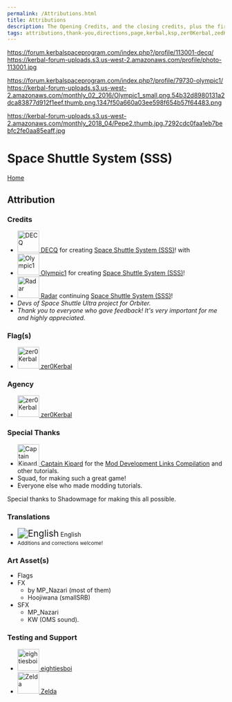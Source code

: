 ```yaml
---
permalink: /Attributions.html
title: Attributions
description: The Opening Credits, and the closing credits, plus the first of two (or is three) end credit scenes
tags: attributions,thank-you,directions,page,kerbal,ksp,zer0Kerbal,zedK
---
```


<!--
Attributions.md v1.0.7.1
Space Shuttle System (SSS)
created: 01 Feb 2022
updated: 03 Jun 2022
-->
https://forum.kerbalspaceprogram.com/index.php?/profile/113001-decq/
https://kerbal-forum-uploads.s3.us-west-2.amazonaws.com/profile/photo-113001.jpg

https://forum.kerbalspaceprogram.com/index.php?/profile/79730-olympic1/
https://kerbal-forum-uploads.s3.us-west-2.amazonaws.com/monthly_02_2016/Olympic1_small.png.54b32d8980131a2dca83877d912f1eef.thumb.png.1347f50a660a03ee598f654b57f64483.png

[radar]: https://forum.kerbalspaceprogram.com/index.php?/profile/187957-*/ "Radar"
https://kerbal-forum-uploads.s3.us-west-2.amazonaws.com/monthly_2018_04/Pepe2.thumb.jpg.7292cdc0faa1eb7bebfc2fe0aa85eaff.jpg

<script src="https://kit.fontawesome.com/0ea5493613.js" crossorigin="anonymous"></script>
<i class="fa fa-gear fa-spin fa-3x" style="color: firebrick"></i>

# Space Shuttle System (SSS)

[Home](./index.md)

## Attribution

### Credits

<ul>
  <li><a href="https://forum.kerbalspaceprogram.com/index.php?/profile/113001-*/"><img border="0" alt="DECQ" src="https://kerbal-forum-uploads.s3.us-west-2.amazonaws.com/profile/photo-113001.jpg" width="50" height="50" > DECQ</a> for creating <a href="https://forum.kerbalspaceprogram.com/index.php?/topic/209526-*/" alt="Space Shuttle System (SSS)">Space Shuttle System (SSS)</a>! with </li>
  <li><a href="https://forum.kerbalspaceprogram.com/index.php?/profile/79730-*/"><img border="0" alt="Olympic1" src="https://kerbal-forum-uploads.s3.us-west-2.amazonaws.com/monthly_02_2016/Olympic1_small.png.54b32d8980131a2dca83877d912f1eef.thumb.png.1347f50a660a03ee598f654b57f64483.png" width="50" height="50" > Olympic1</a> for creating <a href="https://forum.kerbalspaceprogram.com/index.php?/topic/209526-*/" alt="Space Shuttle System (SSS)">Space Shuttle System (SSS)</a>!</li>
  <li><a href="https://forum.kerbalspaceprogram.com/index.php?/profile/187957-*/"><img border="0" alt="Radar" src="https://kerbal-forum-uploads.s3.us-west-2.amazonaws.com/monthly_2018_04/Pepe2.thumb.jpg.7292cdc0faa1eb7bebfc2fe0aa85eaff.jpg" width="50" height="50" > Radar</a> continuing <a href="https://forum.kerbalspaceprogram.com/index.php?/topic/209526-*/" alt="Space Shuttle System (SSS)">Space Shuttle System (SSS)</a>!</li>
  <li><i>Devs of Space Shuttle Ultra project for Orbiter.</i></li>
  <li><i>Thank you to everyone who gave feedback! It's very important for me and highly appreciated.</i></li>
</ul>

### Flag(s)

<ul>
  <li><a href="https://forum.kerbalspaceprogram.com/index.php?/profile/190933-*/"><img border="0" alt="zer0Kerbal" src="https://kerbal-forum-uploads.s3.us-west-2.amazonaws.com/monthly_2018_08/free-clipart-hithhikers-guide-14.thumb.jpg.05fc7d1bdc37ce2bfca8923bf1e97303.jpg" width="50" height="50" > zer0Kerbal</a></li>
</ul>

### Agency

<ul>
  <li><a href="(https://forum.kerbalspaceprogram.com/index.php?/profile/190933-*/)"><img border="0" alt="zer0Kerbal" src="https://kerbal-forum-uploads.s3.us-west-2.amazonaws.com/monthly_2018_08/free-clipart-hithhikers-guide-14.thumb.jpg.05fc7d1bdc37ce2bfca8923bf1e97303.jpg" width="50" height="50" > zer0Kerbal</a></li>
</ul>

### Special Thanks

<ul>
  <li><a href="https://forum.kerbalspaceprogram.com/index.php?/profile/70516-captainkipard/"><img border="0" alt="Captain Kipard" src="https://kerbal-forum-uploads.s3.us-west-2.amazonaws.com/monthly_12_2015/itsame.png.3227b08e54fc9e3eaa0c6c2ad8e9ad07.thumb.png.5d3a3eb0344a23048ea58826e47b9781.png" width="50" height="50" > Captain Kipard</a> for the <a href="https://forum.kerbalspaceprogram.com/index.php?/topic/85372-*/"> Mod Development Links Compilation</a> and other tutorials.</li>
  <li>Squad, for making such a great game!</li>
  <li>Everyone else who made modding tutorials.</li>
</ul>

Special thanks to Shadowmage for making this all possible. 



### Translations

<ul>
  <li><img src="https://raw.githubusercontent.com/zer0Kerbal/zer0Kerbal/master/img/EN.png " alt="English" style="zoom:150%;" /> English</li>
  <li><small>Additions and corrections welcome!</small></li>
</ul>

### Art Asset(s)

* Flags
* FX
  * by MP_Nazari (most of them)
  * Hoojiwana (smallSRB)
* SFX
  * MP_Nazari
  * KW (OMS sound).

### Testing and Support

<ul>
  <li><a href="https://forum.kerbalspaceprogram.com/index.php?/profile/133828-eightiesboi/"><img border="0" alt="eightiesboi" src="https://kerbal-forum-uploads.s3.us-west-2.amazonaws.com/monthly_2018_01/happy_velociraptor_dinosaur_greeting_cards-r918b99ab65894a198682f360e419773a_xvuak_8byvr_512.thumb.jpg.00c28897eef8a91ee74f6cb59a9bbb5f.jpg" width="50" height="50" > eightiesboi</a></li>
  <li><a href="https://forum.kerbalspaceprogram.com/index.php?/profile/66411-zelda/"><img border="0" alt="Zelda" src="https://kerbal-forum-uploads.s3.us-west-2.amazonaws.com/monthly_2019_07/LoZ_RGB_960x960.thumb.jpg.32a815400e819b11482764bdea71373c.jpg" width="50" height="50" > Zelda</a></li>
</ul>

<!-- links -->
[DML]: https://forum.kerbalspaceprogram.com/index.php?/topic/208107-*/ "DaMichel Ltd Forum Thread"

[damichel]: https://forum.kerbalspaceprogram.com/index.php?/profile/93697-*/ "damichel"
[bezzier]: https://forum.kerbalspaceprogram.com/index.php?/profile/81209-*/ "Bezzier"
[cptkipard]: https://forum.kerbalspaceprogram.com/index.php?/profile/70516-*/ "Captain Kipard"
[zer0Kerbal]: https://forum.kerbalspaceprogram.com/index.php?/profile/190933-*/ "zer0Kerbal"

<!-- Localization -->
[lreadme]: https://github.com/zer0Kerbal/zer0Kerbal/blob/master/Localization/readme.md "Localization Readme"
[qstart]: https://github.com/zer0Kerbal/zer0Kerbal/blob/master/Localization/quickstart.md "Quickstart"

[EN]: https://raw.githubusercontent.com/zer0Kerbal/zer0Kerbal/master/img/EN.png "English"  
[BR]: https://raw.githubusercontent.com/zer0Kerbal/zer0Kerbal/master/img/BR.png "Português Brasil"
[CN]: https://raw.githubusercontent.com/zer0Kerbal/zer0Kerbal/master/img/CH.png "中文"  
[DE]: https://raw.githubusercontent.com/zer0Kerbal/zer0Kerbal/master/img/DE.png "Deutsch"  
[ES]: https://raw.githubusercontent.com/zer0Kerbal/zer0Kerbal/master/img/ES.png "Español"  
[FR]: https://raw.githubusercontent.com/zer0Kerbal/zer0Kerbal/master/img/FR.png "Français"  
[IT]: https://raw.githubusercontent.com/zer0Kerbal/zer0Kerbal/master/img/IT.png "Italiano"  
[JA]: https://raw.githubusercontent.com/zer0Kerbal/zer0Kerbal/master/img/JA.png "日本語"  
[KO]: https://raw.githubusercontent.com/zer0Kerbal/zer0Kerbal/master/img/KO.png "한국어"  
[MX]: https://raw.githubusercontent.com/zer0Kerbal/zer0Kerbal/master/img/MX.png "Mexicano Español"  
[NL]: https://raw.githubusercontent.com/zer0Kerbal/zer0Kerbal/master/img/NL.png "Dutch"  
[NO]: https://raw.githubusercontent.com/zer0Kerbal/zer0Kerbal/master/img/NO.png "Norsk"
[PO]: https://raw.githubusercontent.com/zer0Kerbal/zer0Kerbal/master/img/PO.png "Polski"  
[RU]: https://raw.githubusercontent.com/zer0Kerbal/zer0Kerbal/master/img/RU.png "Русский"  
[SW]: https://raw.githubusercontent.com/zer0Kerbal/zer0Kerbal/master/img/SW.png "Svenska"  
[TR]: https://raw.githubusercontent.com/zer0Kerbal/zer0Kerbal/master/img/TR.png "Türk"  
[TW]: https://raw.githubusercontent.com/zer0Kerbal/zer0Kerbal/master/img/TW.png "国语"

<!-- THIS FILE: CC BY-ND 4.0 by zer0Kerbal -->
